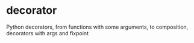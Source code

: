# decorator
Python decorators, from functions with some arguments, to composition, decorators with args and fixpoint
